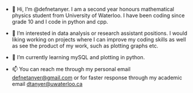 - 👋 Hi, I’m @defnetanyer. I am a second year honours mathematical physics student from University of Waterloo. I have been coding since grade 10 
and I code in python and cpp.

- 👀 I’m interested in data analysis or research assistant positions. I would liking working on projects where I can improve my coding skills as well as see the
product of my work, such as plotting graphs etc.

- 🌱 I’m currently learning mySQL and plotting in python.

- 📫 You can reach me through my personal email defnetanyer@gmail.com or for faster response through my academic email dtanyer@uwaterloo.ca
